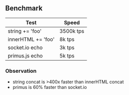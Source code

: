 ## Benchmark

| Test               | Speed     |
| ------------------ | --------- |
| string += 'foo'    | 3500k tps |
| innerHTML += 'foo' | 8k tps    |
| socket.io echo     | 3k tps    |
| primus.js echo     | 5k tps    |

### Observation

- string concat is >400x faster than innerHTML concat
- primus is 60% faster than socket.io
